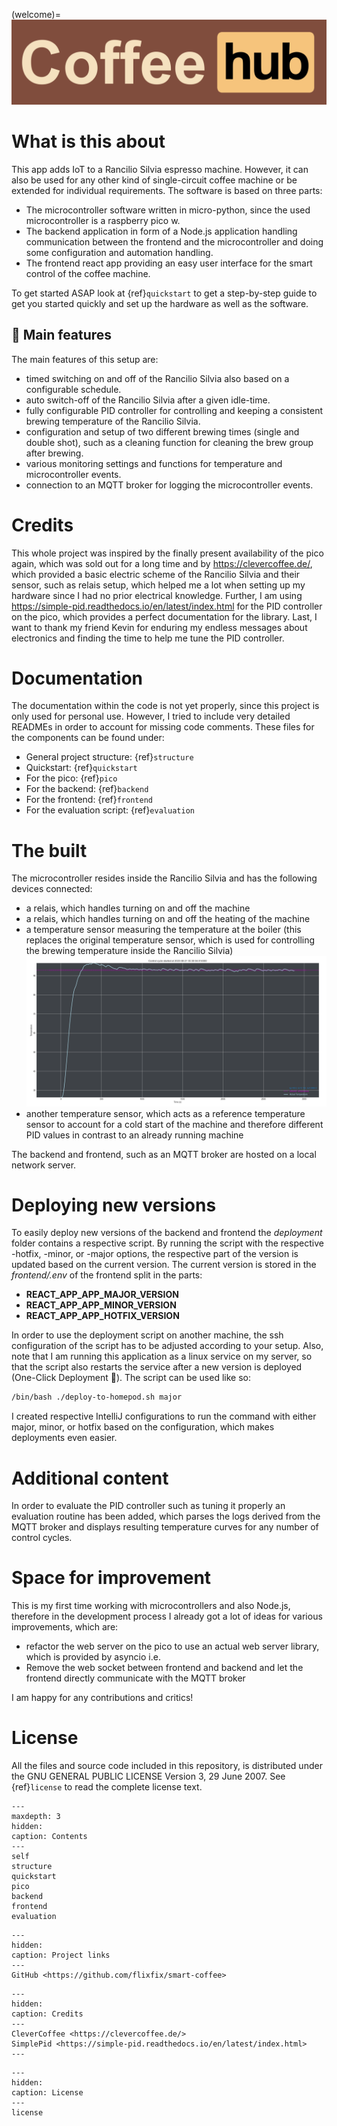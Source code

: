 (welcome)=
![logo_coffee_hub.png](logo_coffee_hub.png)

# What is this about
This app adds IoT to a Rancilio Silvia espresso machine. However, it can also be used for any other kind of single-circuit coffee machine or be extended for individual requirements. The software is based on three parts:

* The microcontroller software written in micro-python, since the used microcontroller is a raspberry pico w.
* The backend application in form of a Node.js application handling communication between the frontend and the microcontroller and doing some configuration and automation handling. 
* The frontend react app providing an easy user interface for the smart control of the coffee machine.

To get started ASAP look at {ref}`quickstart` to get a step-by-step guide to get you started quickly and set up the hardware as well as the software.

## 🍬 Main features
The main features of this setup are:
* timed switching on and off of the Rancilio Silvia also based on a configurable schedule.
* auto switch-off of the Rancilio Silvia after a given idle-time.
* fully configurable PID controller for controlling and keeping a consistent brewing temperature of the Rancilio Silvia.
* configuration and setup of two different brewing times (single and double shot), such as a cleaning function for cleaning the brew group after brewing.
* various monitoring settings and functions for temperature and microcontroller events.
* connection to an MQTT broker for logging the microcontroller events.

# Credits
This whole project was inspired by the finally present availability of the pico again, which was sold out for a long time and by https://clevercoffee.de/, which provided a basic electric scheme of the Rancilio Silvia and their sensor, such as relais setup, which helped me a lot when setting up my hardware since I had no prior electrical knowledge. Further, I am using https://simple-pid.readthedocs.io/en/latest/index.html for the PID controller on the pico, which provides a perfect documentation for the library. Last, I want to thank my friend Kevin for enduring my endless messages about electronics and finding the time to help me tune the PID controller.

# Documentation
The documentation within the code is not yet properly, since this project is only used for personal use. However, I tried to include very detailed READMEs in order to account for missing code comments. These files for the components can be found under:
* General project structure: {ref}`structure`
* Quickstart: {ref}`quickstart`
* For the pico: {ref}`pico`
* For the backend: {ref}`backend`
* For the frontend: {ref}`frontend`
* For the evaluation script: {ref}`evaluation`


# The built
The microcontroller resides inside the Rancilio Silvia and has the following devices connected:

* a relais, which handles turning on and off the machine
* a relais, which handles turning on and off the heating of the machine
* a temperature sensor measuring the temperature at the boiler (this replaces the original temperature sensor, which is used for controlling the brewing temperature inside the Rancilio Silvia)
![example.png](example.png)
* another temperature sensor, which acts as a reference temperature sensor to account for a cold start of the machine and therefore different PID values in contrast to an already running machine

The backend and frontend, such as an MQTT broker are hosted on a local network server.

# Deploying new versions
To easily deploy new versions of the backend and frontend the _deployment_ folder contains a respective script. By running the script with the respective -hotfix, -minor, or -major options, the respective part of the version is updated based on the current version. The current version is stored in the _frontend/.env_ of the frontend split in the parts:
* **REACT_APP_APP_MAJOR_VERSION**
* **REACT_APP_APP_MINOR_VERSION**
* **REACT_APP_APP_HOTFIX_VERSION**

In order to use the deployment script on another machine, the ssh configuration of the script has to be adjusted according to your setup. Also, note that I am running this application as a linux service on my server, so that the script also restarts the service after a new version is deployed (One-Click Deployment 🤩). The script can be used like so:

```sh
/bin/bash ./deploy-to-homepod.sh major
```
I created respective IntelliJ configurations to run the command with either major, minor, or hotfix based on the configuration, which makes deployments even easier.

# Additional content

In order to evaluate the PID controller such as tuning it properly an evaluation routine has been added, which parses the logs derived from the MQTT broker and displays resulting temperature curves for any number of control cycles.

# Space for improvement
This is my first time working with microcontrollers and also Node.js, therefore in the development process I already got a lot of ideas for various improvements, which are:
* refactor the web server on the pico to use an actual web server library, which is provided by asyncio i.e.
* Remove the web socket between frontend and backend and let the frontend directly communicate with the MQTT broker

I am happy for any contributions and critics!

# License
All the files and source code included in this repository, is distributed under the GNU GENERAL PUBLIC LICENSE
Version 3, 29 June 2007. See {ref}`license` to read the complete license text.


```{toctree}
---
maxdepth: 3
hidden:
caption: Contents
---
self
structure
quickstart
pico
backend
frontend
evaluation
```

```{toctree}
---
hidden:
caption: Project links
---
GitHub <https://github.com/flixfix/smart-coffee>
```

```{toctree}
---
hidden:
caption: Credits
---
CleverCoffee <https://clevercoffee.de/>
SimplePid <https://simple-pid.readthedocs.io/en/latest/index.html>
---
```

```{toctree}
---
hidden:
caption: License
---
license
```
